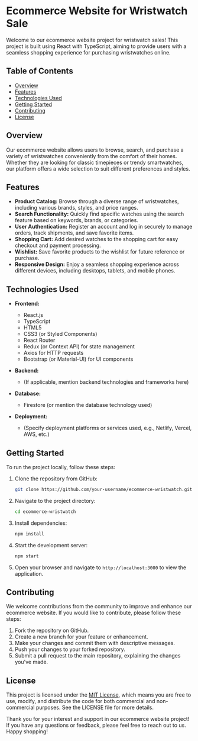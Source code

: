 # Ecommerce Website for Wristwatch Sale

Welcome to our ecommerce website project for wristwatch sales! This project is built using React with TypeScript, aiming to provide users with a seamless shopping experience for purchasing wristwatches online.

## Table of Contents

- [Overview](#overview)
- [Features](#features)
- [Technologies Used](#technologies-used)
- [Getting Started](#getting-started)
- [Contributing](#contributing)
- [License](#license)

## Overview

Our ecommerce website allows users to browse, search, and purchase a variety of wristwatches conveniently from the comfort of their homes. Whether they are looking for classic timepieces or trendy smartwatches, our platform offers a wide selection to suit different preferences and styles.

## Features

- **Product Catalog:** Browse through a diverse range of wristwatches, including various brands, styles, and price ranges.
- **Search Functionality:** Quickly find specific watches using the search feature based on keywords, brands, or categories.
- **User Authentication:** Register an account and log in securely to manage orders, track shipments, and save favorite items.
- **Shopping Cart:** Add desired watches to the shopping cart for easy checkout and payment processing.
- **Wishlist:** Save favorite products to the wishlist for future reference or purchase.
- **Responsive Design:** Enjoy a seamless shopping experience across different devices, including desktops, tablets, and mobile phones.

## Technologies Used

- **Frontend:**
  - React.js
  - TypeScript
  - HTML5
  - CSS3 (or Styled Components)
  - React Router
  - Redux (or Context API) for state management
  - Axios for HTTP requests
  - Bootstrap (or Material-UI) for UI components

- **Backend:**
  - (If applicable, mention backend technologies and frameworks here)

- **Database:**
  - Firestore (or mention the database technology used)

- **Deployment:**
  - (Specify deployment platforms or services used, e.g., Netlify, Vercel, AWS, etc.)

## Getting Started

To run the project locally, follow these steps:

1. Clone the repository from GitHub:

   ```bash
   git clone https://github.com/your-username/ecommerce-wristwatch.git
   ```

2. Navigate to the project directory:

   ```bash
   cd ecommerce-wristwatch
   ```

3. Install dependencies:

   ```bash
   npm install
   ```

4. Start the development server:

   ```bash
   npm start
   ```

5. Open your browser and navigate to `http://localhost:3000` to view the application.

## Contributing

We welcome contributions from the community to improve and enhance our ecommerce website. If you would like to contribute, please follow these steps:

1. Fork the repository on GitHub.
2. Create a new branch for your feature or enhancement.
3. Make your changes and commit them with descriptive messages.
4. Push your changes to your forked repository.
5. Submit a pull request to the main repository, explaining the changes you've made.

## License

This project is licensed under the [MIT License](LICENSE), which means you are free to use, modify, and distribute the code for both commercial and non-commercial purposes. See the LICENSE file for more details.

Thank you for your interest and support in our ecommerce website project! If you have any questions or feedback, please feel free to reach out to us. Happy shopping!